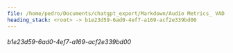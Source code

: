 ```yaml
---
file: /home/pedro/Documents/chatgpt_export/Markdown/Audio Metrics_ VAD, SNR, C50.md
heading_stack: <root> -> b1e23d59-6ad0-4ef7-a169-acf2e339bd00
---
```

###### b1e23d59-6ad0-4ef7-a169-acf2e339bd00
